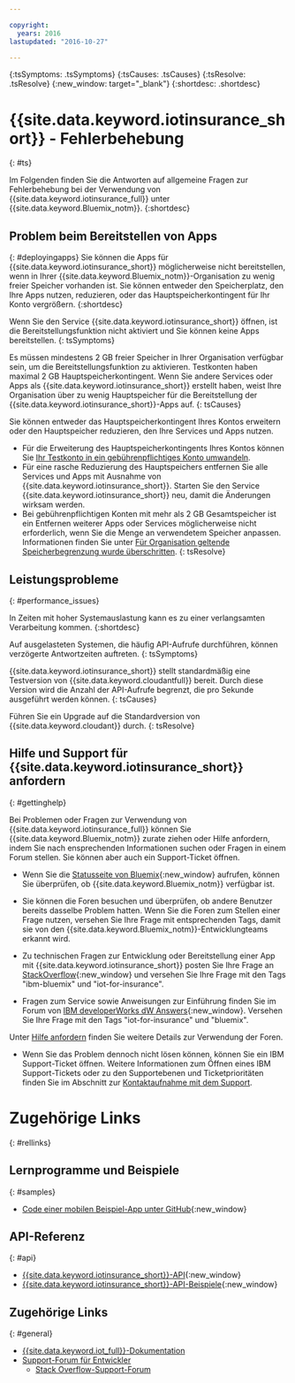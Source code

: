 ```yaml
---

copyright:
  years: 2016
lastupdated: "2016-10-27"

---
```

<!-- Common attributes used in the template are defined as follows: -->
{:tsSymptoms: .tsSymptoms}
{:tsCauses: .tsCauses}
{:tsResolve: .tsResolve}
{:new_window: target="\_blank"}
{:shortdesc: .shortdesc}

# {{site.data.keyword.iotinsurance_short}} - Fehlerbehebung
{: #ts}

Im Folgenden finden Sie die Antworten auf allgemeine Fragen zur Fehlerbehebung bei der Verwendung von {{site.data.keyword.iotinsurance_full}} unter {{site.data.keyword.Bluemix_notm}}.
{:shortdesc}

## Problem beim Bereitstellen von Apps
{: #deployingapps}
Sie können die Apps für {{site.data.keyword.iotinsurance_short}} möglicherweise nicht bereitstellen, wenn in Ihrer {{site.data.keyword.Bluemix_notm}}-Organisation zu wenig freier Speicher vorhanden ist. Sie können entweder den Speicherplatz, den Ihre Apps nutzen, reduzieren, oder das Hauptspeicherkontingent für Ihr Konto vergrößern.
{:shortdesc}

Wenn Sie den Service {{site.data.keyword.iotinsurance_short}} öffnen, ist die Bereitstellungsfunktion nicht aktiviert und Sie können keine Apps bereitstellen.
{: tsSymptoms}

Es müssen mindestens 2 GB freier Speicher in Ihrer Organisation verfügbar sein, um die Bereitstellungsfunktion zu aktivieren. Testkonten haben maximal 2 GB Hauptspeicherkontingent. Wenn Sie andere Services oder Apps als {{site.data.keyword.iotinsurance_short}} erstellt haben, weist Ihre Organisation über zu wenig Hauptspeicher für die Bereitstellung der {{site.data.keyword.iotinsurance_short}}-Apps auf.
{: tsCauses}

Sie können entweder das Hauptspeicherkontingent Ihres Kontos erweitern oder den Hauptspeicher reduzieren, den Ihre Services und Apps nutzen.
- Für die Erweiterung des Hauptspeicherkontingents Ihres Kontos können Sie [Ihr Testkonto in ein gebührenpflichtiges Konto umwandeln](https://console.ng.bluemix.net/docs/pricing/index.html#pay-accounts).
- Für eine rasche Reduzierung des Hauptspeichers entfernen Sie alle Services und Apps mit Ausnahme von {{site.data.keyword.iotinsurance_short}}. Starten Sie den Service {{site.data.keyword.iotinsurance_short}} neu, damit die Änderungen wirksam werden.
- Bei gebührenpflichtigen Konten mit mehr als 2 GB Gesamtspeicher ist ein Entfernen weiterer Apps oder Services möglicherweise nicht erforderlich, wenn Sie die Menge an verwendetem Speicher anpassen. Informationen finden Sie unter [Für Organisation geltende Speicherbegrenzung wurde überschritten](https://console.ng.bluemix.net/docs/troubleshoot/ts_apps.html#ts_outofmemory).
{: tsResolve}

## Leistungsprobleme
{: #performance_issues}

In Zeiten mit hoher Systemauslastung kann es zu einer verlangsamten Verarbeitung kommen.
{:shortdesc}

Auf ausgelasteten Systemen, die häufig API-Aufrufe durchführen, können verzögerte Antwortzeiten auftreten.
{: tsSymptoms}

{{site.data.keyword.iotinsurance_short}} stellt standardmäßig eine Testversion von {{site.data.keyword.cloudantfull}} bereit. Durch diese Version wird die Anzahl der API-Aufrufe begrenzt, die pro Sekunde ausgeführt werden können.
{: tsCauses}

Führen Sie ein Upgrade auf die Standardversion von {{site.data.keyword.cloudant}} durch.
{: tsResolve}

## Hilfe und Support für {{site.data.keyword.iotinsurance_short}} anfordern
{: #gettinghelp}

Bei Problemen oder Fragen zur Verwendung von {{site.data.keyword.iotinsurance_full}} können Sie {{site.data.keyword.Bluemix_notm}} zurate ziehen oder Hilfe anfordern, indem Sie nach ensprechenden Informationen suchen oder Fragen in einem Forum stellen. Sie können aber auch ein Support-Ticket öffnen.

* Wenn Sie die [Statusseite von Bluemix](https://developer.ibm.com/bluemix/support/#status){:new_window} aufrufen, können Sie überprüfen, ob {{site.data.keyword.Bluemix_notm}} verfügbar ist.

* Sie können die Foren besuchen und überprüfen, ob andere Benutzer bereits dasselbe Problem hatten. Wenn Sie die Foren zum Stellen einer Frage nutzen, versehen Sie Ihre Frage mit entsprechenden Tags, damit sie von den {{site.data.keyword.Bluemix_notm}}-Entwicklungteams erkannt wird.
  <!--Insert the appropriate Stack Overflow tag for your service for <service_keyword> in URL and text below:  -->
* Zu technischen Fragen zur Entwicklung oder Bereitstellung einer App mit {{site.data.keyword.iotinsurance_short}} posten Sie Ihre Frage an [StackOverflow](http://stackoverflow.com/search?q=iot-insurance+ibm-bluemix){:new_window} und versehen Sie Ihre Frage mit den Tags "ibm-bluemix" und "iot-for-insurance".
<!--Insert the appropriate dW Answers tag for your service for <service_keyword> in URL below:  -->
* Fragen zum Service sowie Anweisungen zur Einführung finden Sie im Forum von [IBM developerWorks dW Answers](https://developer.ibm.com/answers/topics/iot-insurance/?smartspace=bluemix){:new_window}. Versehen Sie Ihre Frage mit den Tags "iot-for-insurance" und "bluemix".

Unter [Hilfe anfordern](https://www.{DomainName}/docs/support/index.html#getting-help) finden Sie weitere Details zur Verwendung der Foren.

* Wenn Sie das Problem dennoch nicht lösen können, können Sie ein IBM Support-Ticket öffnen. Weitere Informationen zum Öffnen eines IBM Support-Tickets oder zu den Supportebenen und Ticketprioritäten finden Sie im Abschnitt zur [Kontaktaufnahme mit dem Support](https://www.{DomainName}/docs/support/index.html#contacting-support).


# Zugehörige Links
{: #rellinks}

## Lernprogramme und Beispiele
{: #samples}
* [Code einer mobilen Beispiel-App unter GitHub](https://github.com/ibm-watson-iot/ioti-mobile){:new_window}

## API-Referenz
{: #api}
* [{{site.data.keyword.iotinsurance_short}}-API](https://iot4i-api-docs.mybluemix.net/){:new_window}
* [{{site.data.keyword.iotinsurance_short}}-API-Beispiele](https://github.com/IBM-Bluemix/iot4i-api-examples-nodejs/#iot-for-insurance-api-examples){:new_window}

## Zugehörige Links
{: #general}
* [{{site.data.keyword.iot_full}}-Dokumentation](https://console.ng.bluemix.net/docs/services/IoT/index.html)
* [Support-Forum für Entwickler](https://developer.ibm.com/answers/search.html?f=&type=question&redirect=search%2Fsearch&sort=relevance&q=%2B[iot]%20%2B[bluemix])
  * [Stack Overflow-Support-Forum](http://stackoverflow.com/questions/tagged/ibm-bluemix)
